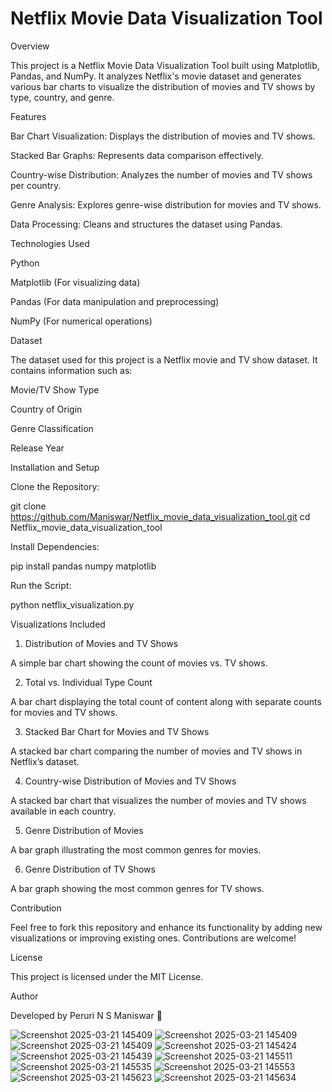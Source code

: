# Netflix Movie Data Visualization Tool

Overview

This project is a Netflix Movie Data Visualization Tool built using Matplotlib, Pandas, and NumPy. It analyzes Netflix's movie dataset and generates various bar charts to visualize the distribution of movies and TV shows by type, country, and genre.

Features

Bar Chart Visualization: Displays the distribution of movies and TV shows.

Stacked Bar Graphs: Represents data comparison effectively.

Country-wise Distribution: Analyzes the number of movies and TV shows per country.

Genre Analysis: Explores genre-wise distribution for movies and TV shows.

Data Processing: Cleans and structures the dataset using Pandas.

Technologies Used

Python

Matplotlib (For visualizing data)

Pandas (For data manipulation and preprocessing)

NumPy (For numerical operations)

Dataset

The dataset used for this project is a Netflix movie and TV show dataset. It contains information such as:

Movie/TV Show Type

Country of Origin

Genre Classification

Release Year

Installation and Setup

Clone the Repository:

git clone https://github.com/Maniswar/Netflix_movie_data_visualization_tool.git
cd Netflix_movie_data_visualization_tool

Install Dependencies:

pip install pandas numpy matplotlib

Run the Script:

python netflix_visualization.py

Visualizations Included

1. Distribution of Movies and TV Shows

A simple bar chart showing the count of movies vs. TV shows.

2. Total vs. Individual Type Count

A bar chart displaying the total count of content along with separate counts for movies and TV shows.

3. Stacked Bar Chart for Movies and TV Shows

A stacked bar chart comparing the number of movies and TV shows in Netflix’s dataset.

4. Country-wise Distribution of Movies and TV Shows

A stacked bar chart that visualizes the number of movies and TV shows available in each country.

5. Genre Distribution of Movies

A bar graph illustrating the most common genres for movies.

6. Genre Distribution of TV Shows

A bar graph showing the most common genres for TV shows.

Contribution

Feel free to fork this repository and enhance its functionality by adding new visualizations or improving existing ones. Contributions are welcome!

License

This project is licensed under the MIT License.

Author

Developed by Peruri N S Maniswar 🚀


![Screenshot 2025-03-21 145409](https://github.com/user-attachments/assets/a71b0640-5f94-4142-904b-854f68b028f7)
![Screenshot 2025-03-21 145409](https://github.com/user-attachments/assets/28ec8bcb-3977-40d0-a7e5-fc7dc5514c69)
![Screenshot 2025-03-21 145409](https://github.com/user-attachments/assets/1e157347-6328-434d-b3a2-7f4debe48209)
![Screenshot 2025-03-21 145424](https://github.com/user-attachments/assets/30024c2f-ed1c-46b5-ae4e-af15eae35544)
![Screenshot 2025-03-21 145439](https://github.com/user-attachments/assets/e9bff963-d60d-4b39-8b1e-535eed557f5d)
![Screenshot 2025-03-21 145511](https://github.com/user-attachments/assets/39a2bc36-0f43-4c4f-838f-ddd962508ebd)
![Screenshot 2025-03-21 145535](https://github.com/user-attachments/assets/2c6c76f9-fa03-4cb1-8c10-52efbb488450)
![Screenshot 2025-03-21 145553](https://github.com/user-attachments/assets/780abd5b-3e03-461d-ae4e-e56eaf574a90)
![Screenshot 2025-03-21 145623](https://github.com/user-attachments/assets/fda008d8-d225-4536-9ad4-ff59ca289360)
![Screenshot 2025-03-21 145634](https://github.com/user-attachments/assets/40507006-2a04-4921-8dec-5d6a0a50a05b)
























